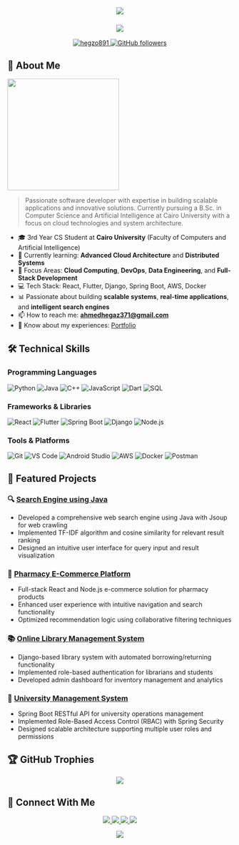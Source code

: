 <div align="center">
  <img src="https://capsule-render.vercel.app/api?type=waving&color=gradient&height=200&section=header&text=Ahmed%20Hegazy&fontSize=80&fontAlignY=35&animation=twinkling&fontColor=white" />
</div>

<h3 align="center">
  <img src="https://readme-typing-svg.herokuapp.com?font=Righteous&size=35&duration=4000&center=true&vCenter=true&width=600&height=70&lines=Hi+There!+👋;I'm+Ahmed+Hegazy!;Software+Engineer+%26+Student;" />
</h3>

<p align="center">
  <a href="https://github.com/hegzo891">
    <img src="https://komarev.com/ghpvc/?username=hegzo891&label=Profile%20views&color=0e75b6&style=flat" alt="hegzo891" />
  </a>
  <a href="https://github.com/hegzo891?tab=followers">
    <img src="https://img.shields.io/github/followers/hegzo891?label=Followers&style=social" alt="GitHub followers" />
  </a>
</p>



## 🚀 About Me

<picture> <img align="center" src="https://github.com/7oSkaaa/7oSkaaa/blob/main/Images/Right_Side.gif?raw=true" width="250px"> </picture>

> Passionate software developer with expertise in building scalable applications and innovative solutions. Currently pursuing a B.Sc. in Computer Science and Artificial Intelligence at Cairo University with a focus on cloud technologies and system architecture.

- 🎓 3rd Year CS Student at **Cairo University** (Faculty of Computers and Artificial Intelligence)
- 🌱 Currently learning: **Advanced Cloud Architecture** and **Distributed Systems**
- 🔧 Focus Areas: **Cloud Computing**, **DevOps**, **Data Engineering**, and **Full-Stack Development**
- 💻 Tech Stack: React, Flutter, Django, Spring Boot, AWS, Docker
- 📊 Passionate about building **scalable systems**, **real-time applications**, and **intelligent search engines**
- 📫 How to reach me: **ahmedhegaz371@gmail.com**
- 📄 Know about my experiences: [Portfolio](https://github.com/hegzo891)



## 🛠️ Technical Skills

### Programming Languages
![Python](https://img.shields.io/badge/Python-3776AB?style=for-the-badge&logo=python&logoColor=white)
![Java](https://img.shields.io/badge/Java-ED8B00?style=for-the-badge&logo=openjdk&logoColor=white)
![C++](https://img.shields.io/badge/C++-00599C?style=for-the-badge&logo=c%2B%2B&logoColor=white)
![JavaScript](https://img.shields.io/badge/JavaScript-F7DF1E?style=for-the-badge&logo=javascript&logoColor=black)
![Dart](https://img.shields.io/badge/Dart-0175C2?style=for-the-badge&logo=dart&logoColor=white)
![SQL](https://img.shields.io/badge/SQL-4479A1?style=for-the-badge&logo=mysql&logoColor=white)

### Frameworks & Libraries
![React](https://img.shields.io/badge/React-20232A?style=for-the-badge&logo=react&logoColor=61DAFB)
![Flutter](https://img.shields.io/badge/Flutter-02569B?style=for-the-badge&logo=flutter&logoColor=white)
![Spring Boot](https://img.shields.io/badge/Spring_Boot-6DB33F?style=for-the-badge&logo=spring-boot&logoColor=white)
![Django](https://img.shields.io/badge/Django-092E20?style=for-the-badge&logo=django&logoColor=white)
![Node.js](https://img.shields.io/badge/Node.js-339933?style=for-the-badge&logo=nodedotjs&logoColor=white)

### Tools & Platforms
![Git](https://img.shields.io/badge/Git-F05032?style=for-the-badge&logo=git&logoColor=white)
![VS Code](https://img.shields.io/badge/VS_Code-007ACC?style=for-the-badge&logo=visual-studio-code&logoColor=white)
![Android Studio](https://img.shields.io/badge/Android_Studio-3DDC84?style=for-the-badge&logo=android-studio&logoColor=white)
![AWS](https://img.shields.io/badge/AWS-232F3E?style=for-the-badge&logo=amazon-aws&logoColor=white)
![Docker](https://img.shields.io/badge/Docker-2496ED?style=for-the-badge&logo=docker&logoColor=white)
![Postman](https://img.shields.io/badge/Postman-FF6C37?style=for-the-badge&logo=postman&logoColor=white)



## 📂 Featured Projects

### 🔍 [Search Engine using Java](https://github.com/hegzo891)
- Developed a comprehensive web search engine using Java with Jsoup for web crawling
- Implemented TF-IDF algorithm and cosine similarity for relevant result ranking
- Designed an intuitive user interface for query input and result visualization

### 💊 [Pharmacy E-Commerce Platform](https://github.com/hegzo891)
- Full-stack React and Node.js e-commerce solution for pharmacy products
- Enhanced user experience with intuitive navigation and search functionality
- Optimized recommendation logic using collaborative filtering techniques

### 📚 [Online Library Management System](https://github.com/hegzo891)
- Django-based library system with automated borrowing/returning functionality
- Implemented role-based authentication for librarians and students
- Developed admin dashboard for inventory management and analytics

### 🏫 [University Management System](https://github.com/hegzo891)
- Spring Boot RESTful API for university operations management
- Implemented Role-Based Access Control (RBAC) with Spring Security
- Designed scalable architecture supporting multiple user roles and permissions

## 🏆 GitHub Trophies

<div align="center">
  
  ![](https://github-profile-trophy.vercel.app/?username=hegzo891&theme=radical&no-frame=true&no-bg=true&margin-w=4&row=2&column=3)
  
</div>


## 🤝 Connect With Me

<p align="center">
  <a href="https://linkedin.com/in/ahmedhegazy2004">
    <img src="https://img.shields.io/badge/LinkedIn-0077B5?style=for-the-badge&logo=linkedin&logoColor=white" />
  </a>
  <a href="mailto:ahmedhegaz371@gmail.com">
    <img src="https://img.shields.io/badge/Gmail-D14836?style=for-the-badge&logo=gmail&logoColor=white" />
  </a>
  <a href="https://github.com/hegzo891">
    <img src="https://img.shields.io/badge/GitHub-100000?style=for-the-badge&logo=github&logoColor=white" />
  </a>
  <a href="https://twitter.com/yourusername">
    <img src="https://img.shields.io/badge/Twitter-1DA1F2?style=for-the-badge&logo=twitter&logoColor=white" />
  </a>
</p>



<div align="center">
  <img src="https://capsule-render.vercel.app/api?type=waving&color=gradient&height=100&section=footer" />
</div>
